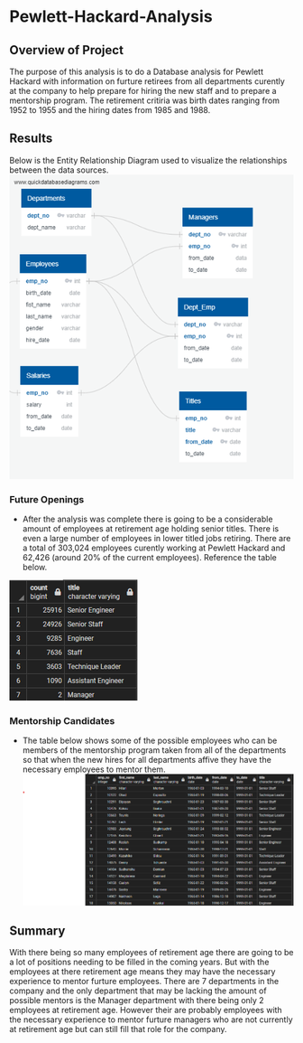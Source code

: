 # Pewlett-Hackard-Analysis

## Overview of Project
The purpose of this analysis is to do a Database analysis for Pewlett Hackard with information on furture retirees from all departments curently at the company to help prepare for hiring the new staff and to prepare a mentorship program.
The retirement critiria was birth dates ranging from 1952 to 1955 and the hiring dates from 1985 and 1988.

## Results

Below is the Entity Relationship Diagram used to visualize the relationships between the data sources.
![image](https://github.com/CodyMorin25/Pewlett-Hackard-Analysis/blob/main/Diagram/EmployeeDB.png)

### Future Openings
  - After the analysis was complete there is going to be a considerable amount of employees at retirement age holding senior titles. There is even a large number of employees in lower titled jobs retiring. There are a total of 303,024 employees curently working at Pewlett Hackard and 62,426 (around 20% of the current employees). Reference the table below.

![image](https://github.com/CodyMorin25/Pewlett-Hackard-Analysis/blob/main/Queries/Future_Openings.png)

### Mentorship Candidates
  - The table below shows some of the possible employees who can be members of the mentorship program taken from all of the departments so that when the new hires for all departments affive they have the necessary employees to mentor them.
![image](https://github.com/CodyMorin25/Pewlett-Hackard-Analysis/blob/main/Queries/Mentorship_Canidates.png)

## Summary

With there being so many employees of retirement age there are going to be a lot of positions needing to be filled in the coming years. But with the employees at there retirement age means they may have the necessary experience to mentor furture employees. There are 7 departments in the company and the only department that may be lacking the amount of possible mentors is the Manager department with there being only 2 employees at retirement age. However their are probably employees with the necessary experience to mentor furture managers who are not currently at retirement age but can still fill that role for the company.
